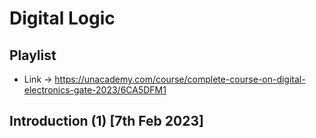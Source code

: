 # Digital Logic


## Playlist

* Link -> https://unacademy.com/course/complete-course-on-digital-electronics-gate-2023/6CA5DFM1


## Introduction (1) [7th Feb 2023]